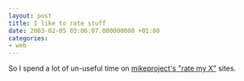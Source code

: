 ```yaml
---
layout: post
title: I like to rate stuff
date: 2003-02-05 03:06:07.000000000 +01:00
categories:
- web
---
```

So I spend a lot of un-useful time on <a href="http://mikeproject.com/rate/boobs/" title="The link I gave is the boobs section... :-)">mikeproject's "rate my X"</a> sites.
